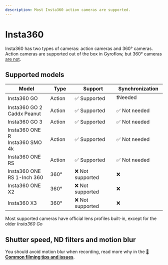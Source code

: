 ```yaml
---
description: Most Insta360 action cameras are supported.
---
```


# Insta360

Insta360 has two types of cameras: action cameras and 360° cameras. Action cameras are supported out of the box in Gyroflow, but 360° cameras [are not](../../advanced-usage/360-cameras.md).

## Supported models

<table><thead><tr><th width="197">Model</th><th width="83">Type</th><th width="174">Support</th><th width="158">Synchronization</th></tr></thead><tbody><tr><td>Insta360 GO</td><td>Action</td><td>✅ Supported</td><td>❗Needed</td></tr><tr><td>Insta360 GO 2<br>Caddx Peanut</td><td>Action</td><td>✅ Supported</td><td>✅ Not needed</td></tr><tr><td>Insta360 GO 3</td><td>Action</td><td>✅ Supported</td><td>✅ Not needed</td></tr><tr><td>Insta360 ONE R<br>Insta360 SMO 4k</td><td>Action</td><td>✅ Supported</td><td>✅ Not needed</td></tr><tr><td>Insta360 ONE RS</td><td>Action</td><td>✅ Supported</td><td>✅ Not needed</td></tr><tr><td>Insta360 ONE RS 1-Inch 360</td><td>360°</td><td>❌ Not supported</td><td>❌</td></tr><tr><td>Insta360 ONE X2</td><td>360°</td><td>❌ Not supported</td><td>❌</td></tr><tr><td>Insta360 X3</td><td>360°</td><td>❌ Not supported</td><td>❌</td></tr></tbody></table>

Most supported cameras have official lens profiles built-in, except for the older _Insta360 Go_

## Shutter speed, ND filters and motion blur

You should avoid motion blur when recording, read more why in the [📸 **Common filming tips and issues**](../common-filming-tips-and-issues.md).

